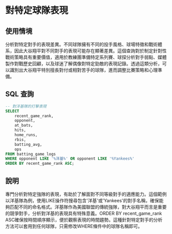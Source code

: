 # 對特定球隊表現

## 使用情境

分析對特定對手的表現差異。不同球隊擁有不同的投手風格、球場特徵和戰術體系，因此大谷翔平對不同對手的表現可能存在顯著差異。這個查詢對於制定針對性戰術策略具有重要價值，適用於教練團準備特定系列賽、球探分析對手弱點、媒體製作對戰歷史回顧，以及球迷了解偶像對特定勁敵的表現記錄。透過這類分析，可以識別出大谷翔平特別擅長對付或相對苦手的球隊，進而調整比賽策略和心理準備。

## SQL 查詢

```sql
-- 對洋基隊的打擊表現
SELECT 
    recent_game_rank,
    opponent,
    at_bats,
    hits,
    home_runs,
    rbis,
    batting_avg,
    ops
FROM batting_game_logs 
WHERE opponent LIKE '%洋基%' OR opponent LIKE '%Yankees%'
ORDER BY recent_game_rank ASC;
```

## 說明

專門分析對特定強隊的表現，有助於了解面對不同等級對手的適應能力。這個範例以洋基隊為例，使用LIKE操作符搜尋包含'洋基'或'Yankees'的對手名稱，確保能夠匹配不同的命名格式。洋基隊作為美國聯盟的傳統強隊，對大谷翔平而言是重要的競爭對手，分析對洋基的表現具有特殊意義。ORDER BY recent_game_rank ASC確保按時間順序顯示，便於觀察表現的時間趨勢。這種針對特定對手的分析方法可以套用到任何球隊，只需修改WHERE條件中的球隊名稱即可。